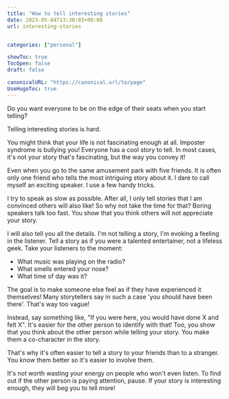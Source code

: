 ```yaml
---
title: "How to tell interesting stories"
date: 2023-05-04T13:30:03+00:00
url: interesting-stories


categories: ["personal"]

showToc: true
TocOpen: false
draft: false

canonicalURL: "https://canonical.url/to/page"
UseHugoToc: true
---
```


Do you want everyone to be on the edge of their seats when you start telling?

Telling interesting stories is hard.

You might think that your life is not fascinating enough at all. Imposter syndrome is bullying you! Everyone has a cool story to tell. In most cases, it's not your story that's fascinating, but the way you convey it!

Even when you go to the same amusement park with five friends. It is often only one friend who tells the most intriguing story about it. I dare to call myself an exciting speaker. I use a few handy tricks.

I try to speak as slow as possible. After all, I only tell stories that I am convinced others will also like! So why not take the time for that? Boring speakers talk too fast. You show that you think others will not appreciate your story.

I will also tell you all the details. I'm not telling a story, I'm evoking a feeling in the listener. Tell a story as if you were a talented entertainer, not a lifeless geek. Take your listeners to the moment:

- What music was playing on the radio?
- What smells entered your nose?
- What time of day was it?

The goal is to make someone else feel as if they have experienced it themselves! Many storytellers say in such a case 'you should have been there'. That's way too vague!

Instead, say something like, "If you were here, you would have done X and felt X". It's easier for the other person to identify with that! Too, you show that you think about the other person while telling your story. You make them a co-character in the story.

That's why it's often easier to tell a story to your friends than to a stranger. You know them better so it's easier to involve them.

It's not worth wasting your energy on people who won't even listen. To find out if the other person is paying attention, pause. If your story is interesting enough, they will beg you to tell more!